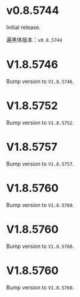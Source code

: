 # v0.8.5744
Initial release.

遍黑体版本：`v0.8.5744`

# V1.8.5746
Bump version to `V1.8.5746`.

# V1.8.5752
Bump version to `V1.8.5752`.

# V1.8.5757
Bump version to `V1.8.5757`.

# V1.8.5760
Bump version to `V1.8.5760`.

# V1.8.5760
Bump version to `V1.8.5760`.

# V1.8.5760
Bump version to `V1.8.5760`.
